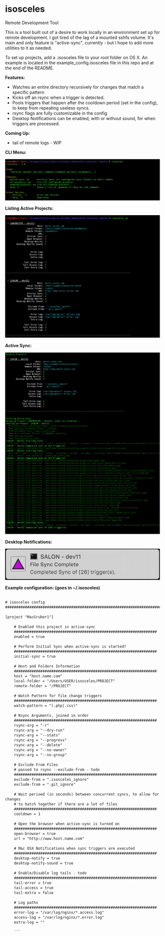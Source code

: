 # isosceles
Remote Development Tool

This is a tool built out of a desire to work locally in an environment set up for remote development. I got tired of the lag of a mounted sshfs volume. It's main and only feature is "active-sync", currently - but I hope to add more utilities to it as needed. 

To set up projects, add a .isosceles file to your root folder on OS X. An example is located in the example_config.isosceles file in this repo and at the end of the README. 

**Features:** 
* Watches an entire directory recursively for changes that match a specific pattern
* Kicks off an rsync when a trigger is detected.
* Pools triggers that happen after the cooldown period (set in the config), to keep from repeating useless syncs.
* rsync flags are fully customizable in the config
* Desktop Notifications can be enabled, with or without sound, for when triggers are processed. 
 
**Coming Up:**
* tail of remote logs - WIP

**CLI Menu:**

![screenshot1](screenshots/help.png)

**Listing Active Projects:**

![screenshot1](screenshots/active-projects.png)

**Active Sync:**

![screenshot1](screenshots/active-sync.png)

**Desktop Notifications:**

![screenshot1](screenshots/desktop-notification.png)

**Example configuration: (goes in ~/.isosceles)**

```

# isosceles config
###############################################################################################

[project "MacGruber1"]

    # Enabled this project in active-sync
    #################################################################
    enabled = true

    # Perform Initial Sync when active-sync is started?
    #################################################################
    initial-sync = true

    # Host and Folders Information
    #################################################################
    host = "host.name.com"
    local-folder = "/Users/USER/isosceles/PROJECT"
    remote-folder = "/PROJECT"

    # Watch Pattern for file change triggers
    #################################################################
    watch-pattern = "(.php|.css)"

    # Rsync Arguments, joined in order
    #################################################################
    rsync-arg = "-r"
    rsync-arg = "--dry-run"
    rsync-arg = "--stats"
    rsync-arg = "--progress"
    rsync-arg = "--delete"
    rsync-arg = "--no-owner"
    rsync-arg = "--no-group"

    # Exclude From Files
    # passed to rsync --exclude-from - todo
    #################################################################
    exclude-from = ".isosceles_ignore"
    exclude-from = ".git_ignore"

    # Wait perioed (in seconds) between concurrent syncs, to allow for changes
    # to batch together if there are a lot of files
    #################################################################
    cooldown = 1

    # Open the browser when active-sync is turned on
    #################################################################
    open-browser = true
    url = "http://www.host.name.com"

    # Mac OSX Notifications when sync triggers are executed
    #################################################################
    desktop-notify = true
    desktop-notify-sound = true

    # Enable/Disable log tails - todo
    #################################################################
    tail-error = true
    tail-access = true
    tail-extra = false

    # Log paths
    #################################################################
    error-log = "/var/log/nginx/*.access.log"
    access-log = "/var/log/nginx/*.error.log"
    extra-log = ""
    
    ```
